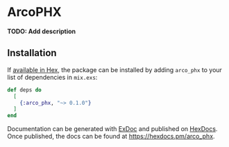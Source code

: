 # ArcoPHX

**TODO: Add description**

## Installation

If [available in Hex](https://hex.pm/docs/publish), the package can be installed
by adding `arco_phx` to your list of dependencies in `mix.exs`:

```elixir
def deps do
  [
    {:arco_phx, "~> 0.1.0"}
  ]
end
```

Documentation can be generated with [ExDoc](https://github.com/elixir-lang/ex_doc)
and published on [HexDocs](https://hexdocs.pm). Once published, the docs can
be found at <https://hexdocs.pm/arco_phx>.

